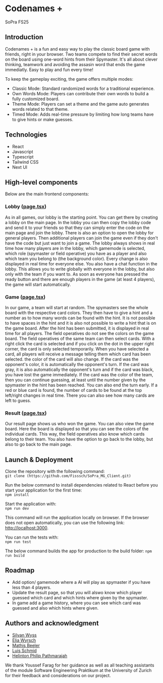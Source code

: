 # Codenames +

SoPra FS25

## Introduction

Codenames + is a fun and easy way to play the classic board game with friends, right in your browser. Two teams compete to find their secret words on the board using one-word hints from their Spymaster. It's all about clever thinking, teamwork and avoiding the assasin word that ends the game immediatly. Easy to play and fun every time!

To keep the gameplay exciting, the game offers multiple modes:

- Classic Mode: Standard randomized words for a traditional experience.
- Own Words Mode: Players can contribute their own words to build a fully customized board.
- Theme Mode: Players can set a theme and the game auto generates words related to that theme.
- Timed Mode: Adds real-time pressure by limiting how long teams have to give hints or make guesses.

## Technologies
- React
- Javascript
- Typescript
- Tailwind CSS
- Next UI

## High-level components
Below are the main frontend components:

### Lobby ([page.tsx](https://github.com/Fisssch/SoPra_MG_Client/blob/main/app/lobby/%5Bid%5D/page.tsx))
As in all games, our lobby is the starting point. You can get there by creating a lobby on the main page. In the lobby you can then copy the lobby code and send it to your friends so that they can simply enter the code on the main page and join the lobby. There is also an option to open the lobby for general players. Then additional players can join the game even if they don't have the code but just want to join a game. The lobby always shows in real time how many players are in the lobby, which gamemode is selected, which role (spymaster or field operative) you have as a player and also which team you belong to (the background color). Every change is also displayed in real time for everyone else. You also have a chat function in the lobby. This allows you to write globally with everyone in the lobby, but also only with the team if you want to. As soon as everyone has pressed the ready button and there are enough players in the game (at least 4 players), the game will start automatically.

### Game ([page.tsx](https://github.com/Fisssch/SoPra_MG_Client/blob/main/app/game/%5Bid%5D/page.tsx))
In our game, a team will start at random. The spymasters see the whole board with the respective card colors. They then have to give a hint and a number as to how many words can be found with the hint. It is not possible to have spaces in the hint and it is also not possible to write a hint that is on the game board. After the hint has been submitted, it is displayed in real time for all players. The field operatives do not see the colors on the game board. The field operatives of the same team can then select cards. With a right click the card is selected and if you click on the dot in the upper right corner, the card is only selected temporarily. When you have selected a card, all players will receive a message telling them which card has been selected. the color of the card will also change. If the card was the opponent's color, it is automatically the opponent's turn. If the card was gray, it is also automatically the opponent's turn and if the card was black, you have lost the game immediately. If the card was the color of the team, then you can continue guessing, at least until the number given by the spymaster in the hint has been reached. You can also end the turn early. If a red or blue card is found, the number of cards to be found at the top left/right changes in real time. There you can also see how many cards are left to guess.

### Result ([page.tsx](https://github.com/Fisssch/SoPra_MG_Client/blob/main/app/result/%5Bid%5D/page.tsx))
Our result page shows us who won the game. You can also view the game board. Here the board is displayed so that you can see the colors of the individual cards. This way, the field operatives also know which cards belong to their team. You also have the option to go back to the lobby, but also to go back to the main page.

## Launch & Deployment
Clone the repository with the following command:   
`git clone (https://github.com/Fisssch/SoPra_MG_Client.git)`

Run the below command to install dependencies related to React before you start your application for the first time:   
`npm install`

Start the application with:  
`npm run dev`

This command will run the application locally on browser. If the browser does not open automatically, you can use the following link:
[http://localhost:3000](http://localhost:3000).

You can run the tests with:  
`npm run test`

The below command builds the app for production to the build folder:
`npm run build`

## Roadmap
- Add option/ gamemode where a AI will play as spymaster if you have less than 4 players.
- Update the result page, so that you will alswo know which player guessed which card and which hints where given by the spymaster.
- In game add a game history, where you can see which card was guessed and also which hints where given.

## Authors and acknowledgment
- [Silvan Wyss](https://github.com/Fisssch)
- [Elia Wyrsch](https://github.com/eliawy)
- [Mathis Beeler](https://github.com/beelermathis)
- [Luis Schmid](https://github.com/LooPyt)
- [Helinton Philip Pathmarajah](https://github.com/Helinton-Philip-Pathmarajah)

We thank Youssef Farag for her guidance as well as all teaching assistants of the module Software Engineering Praktikum at the University of Zurich for their feedback and considerations on our project.